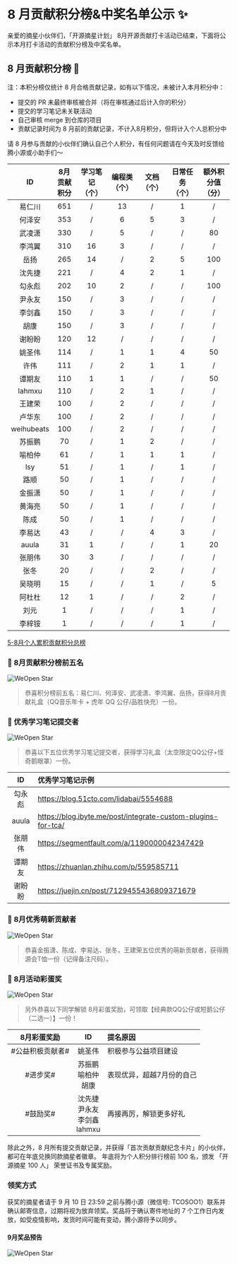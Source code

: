 # 8 月贡献积分榜&中奖名单公示 ✨

亲爱的摘星小伙伴们，「开源摘星计划」 8月开源贡献打卡活动已结束，下面将公示本月打卡活动的贡献积分榜及中奖名单。

## 8 月贡献积分榜 🌟 
注：本积分榜仅统计 8 月合格贡献记录，如有以下情况，未被计入本月积分中：
* 提交的 PR 未最终审核被合并（将在审核通过后计入你的积分）
* 提交的学习笔记未关联活动
* 自己审核 merge 到仓库的项目
* 贡献记录时间为 8 月前的贡献记录，不计入8月积分，但将计入个人总积分中

请 8 月参与贡献的小伙伴们确认自己个人积分，有任何问题请在今天及时反馈给腾小源或小助手们～

|ID|8月贡献积分|学习笔记（个）|编程类（个）|文档（个）|日常任务（个）|额外积分值（分）|
|:-:|:-:|:-:|:-:|:-:|:-:|:-:|
|易仁川|651|/|13|/|1|/|
|何泽安|353|/|6|5|3|/|
|武凌潇|330|/|5|/|/|80|
|李鸿翼|310|16|3|/|/|/|			
|岳扬|265|14|/|2|5|100|
|沈先捷|221|/|4|2|1|/|
|勾永彪|202|10|2|/|/|100|
|尹永友|150|/|3|/|/|/|
|李剑鑫|150|/|3|/|/|/|
|胡康|150|/|3|/|/|/|
|谢盼盼|120|12|/|/|/|/|
|姚圣伟|114|/|1|1|4|50|
|许伟|111|/|2|1|1|/|
|谭期友|110|1|1|/|/|50|
|lahmxu|110|/|2|1|/|/|	
|王建荣|100|/|2|/|/|/|
|卢华东|100|/|2|/|/|/|
|weihubeats|100|/|2|/|/|/|
|苏振鹏|70|/|1|2|/|/|
|喻柏仲|61|/|1|1|1|/|
|lsy|51|/|1|/|1|/|
|路顺|50|/|1|/|/|/|
|金振潇|50|/|1|/|/|/|
|黄海亮|50|/|1|/|/|/|
|陈成|50|/|1|/|/|/|
|李易达|43|/|/|4|3|/|
|auula|31|1|/|/|1|20|
|张朋伟|30|3|/|/|/|/|
|张冬|20|/|/|2|/|/|
|吴晓明|15|/|/|1|/|5|
|阿杜杜|12|1|/|/|2|/|	
|刘元|1|/|/|/|1|/|
|李梓铵|1|/|/|/|1|/|
	
[5-8月个人累积贡献积分总榜](https://docs.qq.com/sheet/DSnRrR2dYZ1F6Qkh5?tab=2dk1b2)

### 🎁 8月贡献积分榜前五名

![WeOpen Star](../assets/imgs/image-Aug1.png)

> 恭喜积分榜前五名：易仁川、何泽安、武凌潇、李鸿翼、岳扬，获得8月贡献礼盒（QQ音乐年卡 + 虎年 QQ 公仔/品胜快充）一份。

### 🎁 优秀学习笔记提交者

![WeOpen Star](../assets/imgs/image-Aug2.png)

> 恭喜以下五位优秀学习笔记提交者，获得学习礼盒（太空限定QQ公仔+怪奇鹅眼罩）一份。

|ID|优秀学习笔记示例|
|:-:|:-|
|勾永彪|https://blog.51cto.com/lidabai/5554688|
|auula|https://blog.ibyte.me/post/integrate-custom-plugins-for-tca/|
|张朋伟|https://segmentfault.com/a/1190000042347429|
|谭期友|https://zhuanlan.zhihu.com/p/559585711|
|谢盼盼|https://juejin.cn/post/7129455436809371679|

### 🎁  8月优秀萌新贡献者

![WeOpen Star](../assets/imgs/image-Aug3.png)

> 恭喜金振潇、陈成、李易达、张冬，王建荣五位优秀的萌新贡献者，获得腾源会T恤一份（记得备注尺码）。

### 🎁  8月活动彩蛋奖

![WeOpen Star](../assets/imgs/image-Aug4.png)

> 另外恭喜以下同学解锁 8月彩蛋奖励，可领取【经典款QQ公仔或短鹅公仔（二选一）】一份！

|8月彩蛋奖励|ID|提名原因|
|:-:|:-:|:-|
|#公益积极贡献者#|姚圣伟|积极参与公益项目建设|
|#进步奖#|苏振鹏<br/>喻柏仲<br/>胡康<br/>|表现优异，超越7月份的自己|
|#鼓励奖#|沈先捷<br/>尹永友<br/>李剑鑫<br/>lahmxu|再接再厉，解锁更多好礼|

除此之外，8 月所有提交贡献记录，并获得「首次贡献贡献纪念卡片」的小伙伴，都可在年底兑换同款摘星者徽章。
年底将为个人积分排行榜前 100 名，颁发 「开源摘星 100 人」 荣誉证书及专属奖励。


### 领奖方式
获奖的摘星者请于 9 月 10 日 23:59 之前与腾小源（微信号: TCOSOO1）联系并确认邮寄信息，过期将视为放弃领奖。奖品将于确认寄件地址的 7 个工作日内发放，如受疫情影响，发货时间可能有变动，腾小源将予以同步。

#### 9月奖品预告

![WeOpen Star](../assets/imgs/image-Aug5.png)
